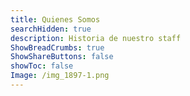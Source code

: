 ```yaml
---
title: Quienes Somos
searchHidden: true
description: Historia de nuestro staff
ShowBreadCrumbs: true
ShowShareButtons: false
showToc: false
Image: /img_1897-1.png
---
```

